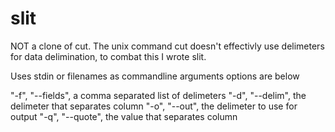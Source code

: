# slit
NOT a clone of cut.  The unix command cut doesn't effectivly use delimeters for data delimination, to combat this I wrote slit.  

Uses stdin or filenames as commandline arguments options are below

"-f", "--fields", a comma separated list of delimeters
"-d", "--delim", the delimeter that separates column
"-o", "--out", the delimeter to use for output
"-q", "--quote", the value that separates column

